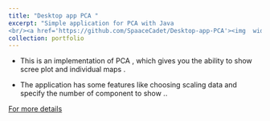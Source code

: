 ```yaml
---
title: "Desktop app PCA "
excerpt: "Simple application for PCA with Java
<br/><a href='https://github.com/SpaaceCadet/Desktop-app-PCA'><img  width='500' height='300' src='/images/pca.png'></a>"
collection: portfolio
---
```

- This is an implementation of PCA , which gives you the ability to show scree plot and individual maps .

- The application has some features like choosing scaling data and specify the number of component to show ..

<a href='https://github.com/SpaaceCadet/Desktop-app-PCA'>For more details</a>

